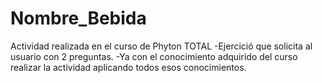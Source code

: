 # Nombre_Bebida
Actividad realizada en el curso de Phyton TOTAL
-Ejercició que solicita al usuario con 2 preguntas.
-Ya con el conocimiento adquirido del curso realizar la actividad aplicando todos esos conocimientos.
